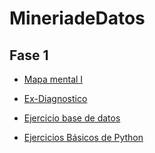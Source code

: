 # MineriadeDatos

## Fase 1 

- [Mapa mental I](https://github.com/ArturoIsaacSanchezTovar/MineriadeDatos/blob/main/MapaMental_1_1867031.pdf)

- [Ex-Diagnostico](https://github.com/ArturoIsaacSanchezTovar/MineriadeDatos/blob/main/Ex-Diagnostico_1867031.pdf)

- [Ejercicio base de datos](https://github.com/AlbertoEli/UANL_Mineria_de_Datos/blob/main/Equipo_4-Ejercicio%20base%20de%20datos.pdf)

- [Ejercicios Básicos de Python](https://github.com/ArturoIsaacSanchezTovar/MineriadeDatos/blob/main/Ej_Python_1867031.ipynb)
